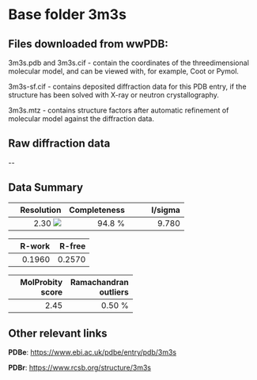 # Base folder 3m3s

## Files downloaded from wwPDB:

3m3s.pdb and 3m3s.cif - contain the coordinates of the threedimensional molecular model, and can be viewed with, for example, Coot or Pymol.

3m3s-sf.cif - contains deposited diffraction data for this PDB entry, if the structure has been solved with X-ray or neutron crystallography.

3m3s.mtz - contains structure factors after automatic refinement of molecular model against the diffraction data.

## Raw diffraction data

--<br> 

## Data Summary
|   | Resolution | Completeness| I/sigma |
|---|-------------:|----------------:|--------------:|
|   |2.30 <img src="https://latex.codecogs.com/svg.latex?{\mbox{\normalfont\AA}}"/>|94.8  %|<img width=50/>9.780|

|   | **R-work**| **R-free**   
|---|-------------:|----------------:|           
||0.1960|0.2570|

|   |**MolProbity<br>score**| **Ramachandran<br>outliers** 
|---|-------------:|----------------:|
||2.45|0.50 %|

## Other relevant links 
**PDBe**:  https://www.ebi.ac.uk/pdbe/entry/pdb/3m3s
 
**PDBr**: https://www.rcsb.org/structure/3m3s 

